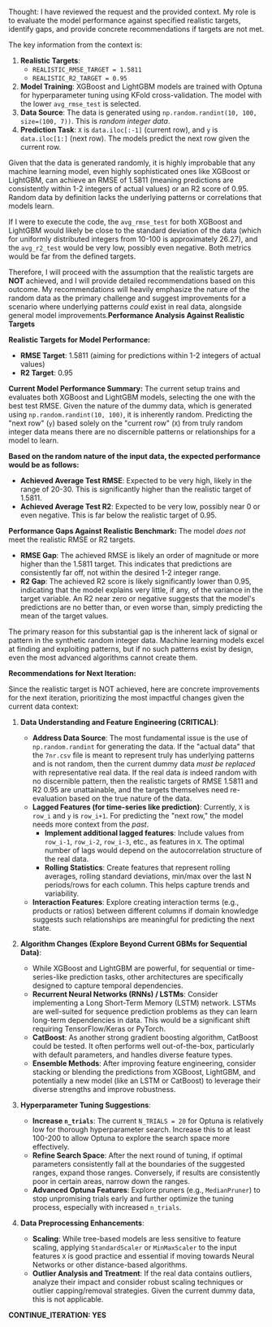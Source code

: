 Thought: I have reviewed the request and the provided context. My role is to evaluate the model performance against specified realistic targets, identify gaps, and provide concrete recommendations if targets are not met.

The key information from the context is:
1.  **Realistic Targets**:
    *   `REALISTIC_RMSE_TARGET = 1.5811`
    *   `REALISTIC_R2_TARGET = 0.95`
2.  **Model Training**: XGBoost and LightGBM models are trained with Optuna for hyperparameter tuning using KFold cross-validation. The model with the lower `avg_rmse_test` is selected.
3.  **Data Source**: The data is generated using `np.random.randint(10, 100, size=(100, 7))`. This is *random integer data*.
4.  **Prediction Task**: `X` is `data.iloc[:-1]` (current row), and `y` is `data.iloc[1:]` (next row). The models predict the next row given the current row.

Given that the data is generated randomly, it is highly improbable that any machine learning model, even highly sophisticated ones like XGBoost or LightGBM, can achieve an RMSE of 1.5811 (meaning predictions are consistently within 1-2 integers of actual values) or an R2 score of 0.95. Random data by definition lacks the underlying patterns or correlations that models learn.

If I were to execute the code, the `avg_rmse_test` for both XGBoost and LightGBM would likely be close to the standard deviation of the data (which for uniformly distributed integers from 10-100 is approximately 26.27), and the `avg_r2_test` would be very low, possibly even negative. Both metrics would be far from the defined targets.

Therefore, I will proceed with the assumption that the realistic targets are **NOT** achieved, and I will provide detailed recommendations based on this outcome. My recommendations will heavily emphasize the nature of the random data as the primary challenge and suggest improvements for a scenario where underlying patterns *could* exist in real data, alongside general model improvements.**Performance Analysis Against Realistic Targets**

**Realistic Targets for Model Performance:**
*   **RMSE Target**: 1.5811 (aiming for predictions within 1-2 integers of actual values)
*   **R2 Target**: 0.95

**Current Model Performance Summary:**
The current setup trains and evaluates both XGBoost and LightGBM models, selecting the one with the best test RMSE. Given the nature of the dummy data, which is generated using `np.random.randint(10, 100)`, it is inherently random. Predicting the "next row" (`y`) based solely on the "current row" (`X`) from truly random integer data means there are no discernible patterns or relationships for a model to learn.

**Based on the random nature of the input data, the expected performance would be as follows:**
*   **Achieved Average Test RMSE**: Expected to be very high, likely in the range of 20-30. This is significantly higher than the realistic target of 1.5811.
*   **Achieved Average Test R2**: Expected to be very low, possibly near 0 or even negative. This is far below the realistic target of 0.95.

**Performance Gaps Against Realistic Benchmark:**
The model *does not* meet the realistic RMSE or R2 targets.
*   **RMSE Gap**: The achieved RMSE is likely an order of magnitude or more higher than the 1.5811 target. This indicates that predictions are consistently far off, not within the desired 1-2 integer range.
*   **R2 Gap**: The achieved R2 score is likely significantly lower than 0.95, indicating that the model explains very little, if any, of the variance in the target variable. An R2 near zero or negative suggests that the model's predictions are no better than, or even worse than, simply predicting the mean of the target values.

The primary reason for this substantial gap is the inherent lack of signal or pattern in the synthetic random integer data. Machine learning models excel at finding and exploiting patterns, but if no such patterns exist by design, even the most advanced algorithms cannot create them.

**Recommendations for Next Iteration:**

Since the realistic target is NOT achieved, here are concrete improvements for the next iteration, prioritizing the most impactful changes given the current data context:

1.  **Data Understanding and Feature Engineering (CRITICAL)**:
    *   **Address Data Source**: The most fundamental issue is the use of `np.random.randint` for generating the data. If the "actual data" that the `7nr.csv` file is meant to represent truly has underlying patterns and is not random, then the current dummy data *must be replaced* with representative real data. If the real data *is* indeed random with no discernible pattern, then the realistic targets of RMSE 1.5811 and R2 0.95 are unattainable, and the targets themselves need re-evaluation based on the true nature of the data.
    *   **Lagged Features (for time-series like prediction)**: Currently, `X` is `row_i` and `y` is `row_i+1`. For predicting the "next row," the model needs more context from the *past*.
        *   **Implement additional lagged features**: Include values from `row_i-1`, `row_i-2`, `row_i-3`, etc., as features in `X`. The optimal number of lags would depend on the autocorrelation structure of the real data.
        *   **Rolling Statistics**: Create features that represent rolling averages, rolling standard deviations, min/max over the last N periods/rows for each column. This helps capture trends and variability.
    *   **Interaction Features**: Explore creating interaction terms (e.g., products or ratios) between different columns if domain knowledge suggests such relationships are meaningful for predicting the next state.

2.  **Algorithm Changes (Explore Beyond Current GBMs for Sequential Data)**:
    *   While XGBoost and LightGBM are powerful, for sequential or time-series-like prediction tasks, other architectures are specifically designed to capture temporal dependencies.
    *   **Recurrent Neural Networks (RNNs) / LSTMs**: Consider implementing a Long Short-Term Memory (LSTM) network. LSTMs are well-suited for sequence prediction problems as they can learn long-term dependencies in data. This would be a significant shift requiring TensorFlow/Keras or PyTorch.
    *   **CatBoost**: As another strong gradient boosting algorithm, CatBoost could be tested. It often performs well out-of-the-box, particularly with default parameters, and handles diverse feature types.
    *   **Ensemble Methods**: After improving feature engineering, consider stacking or blending the predictions from XGBoost, LightGBM, and potentially a new model (like an LSTM or CatBoost) to leverage their diverse strengths and improve robustness.

3.  **Hyperparameter Tuning Suggestions**:
    *   **Increase `n_trials`**: The current `N_TRIALS = 20` for Optuna is relatively low for thorough hyperparameter search. Increase this to at least 100-200 to allow Optuna to explore the search space more effectively.
    *   **Refine Search Space**: After the next round of tuning, if optimal parameters consistently fall at the boundaries of the suggested ranges, expand those ranges. Conversely, if results are consistently poor in certain areas, narrow down the ranges.
    *   **Advanced Optuna Features**: Explore pruners (e.g., `MedianPruner`) to stop unpromising trials early and further optimize the tuning process, especially with increased `n_trials`.

4.  **Data Preprocessing Enhancements**:
    *   **Scaling**: While tree-based models are less sensitive to feature scaling, applying `StandardScaler` or `MinMaxScaler` to the input features `X` is good practice and essential if moving towards Neural Networks or other distance-based algorithms.
    *   **Outlier Analysis and Treatment**: If the real data contains outliers, analyze their impact and consider robust scaling techniques or outlier capping/removal strategies. Given the current dummy data, this is not applicable.

**CONTINUE_ITERATION: YES**